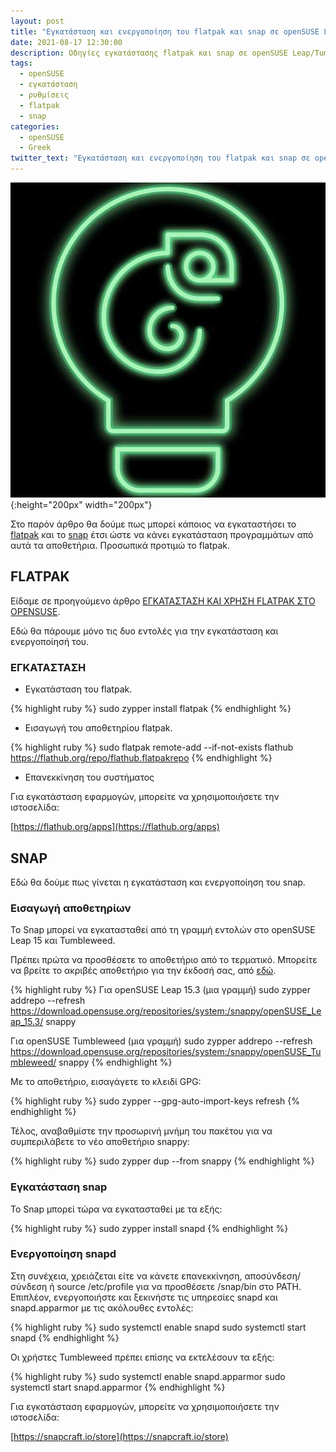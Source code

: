 ```yaml
---
layout: post
title: "Εγκατάσταση και ενεργοποίηση του flatpak και snap σε openSUSE Leap/Tumbleweed"
date: 2021-08-17 12:30:00
description: Oδηγίες εγκατάστασης flatpak και snap σε openSUSE Leap/Tumbleweed
tags:
  - openSUSE
  - εγκατάσταση
  - ρυθμίσεις
  - flatpak
  - snap
categories:
  - openSUSE
  - Greek
twitter_text: "Εγκατάσταση και ενεργοποίηση του flatpak και snap σε openSUSE Leap/Tumbleweed"
---
```


![openSUSE](/post_images/opensuse/small-lamp.jpg "openSUSE"){:height="200px" width="200px"}

Στο παρόν άρθρο θα δούμε πως μπορεί κάποιος να εγκαταστήσει το [flatpak](https://flatpak.org/) και το [snap](https://snapcraft.io/) έτσι ώστε να κάνει εγκατάσταση προγραμμάτων από αυτά τα αποθετήρια. Προσωπικά προτιμώ το flatpak.

## FLATPAK

Είδαμε σε προηγούμενο άρθρο [ΕΓΚΑΤΑΣΤΑΣΗ ΚΑΙ ΧΡΗΣΗ FLATPAK ΣΤΟ OPENSUSE](/how-to-install-flatpak-on-openSUSE/).

Εδώ θα πάρουμε μόνο τις δυο εντολές για την εγκατάσταση και ενεργοποίησή του.

### ΕΓΚΑΤΑΣΤΑΣΗ

- Εγκατάσταση του flatpak.

{% highlight ruby %}
sudo zypper install flatpak
{% endhighlight %}

- Εισαγωγή του αποθετηρίου flatpak.

{% highlight ruby %}
sudo flatpak remote-add --if-not-exists flathub https://flathub.org/repo/flathub.flatpakrepo
{% endhighlight %}

- Επανεκκίνηση του συστήματος

Για εγκατάσταση εφαρμογών, μπορείτε να χρησιμοποιήσετε την ιστοσελίδα:

[https://flathub.org/apps](https://flathub.org/apps)

## SNAP

Εδώ θα δούμε πως γίνεται η εγκατάσταση και ενεργοποίηση του snap.

### Εισαγωγή αποθετηρίων

Το Snap μπορεί να εγκατασταθεί από τη γραμμή εντολών στο openSUSE Leap 15 και Tumbleweed.

Πρέπει πρώτα να προσθέσετε το αποθετήριο από το τερματικό. Μπορείτε να βρείτε το ακριβές αποθετήριο για την έκδοσή σας, από [εδώ](https://download.opensuse.org/repositories/system:/snappy/).

{% highlight ruby %}
Για openSUSE Leap 15.3 (μια γραμμή)
sudo zypper addrepo --refresh https://download.opensuse.org/repositories/system:/snappy/openSUSE_Leap_15.3/ snappy

Για openSUSE Tumbleweed (μια γραμμή)
sudo zypper addrepo --refresh https://download.opensuse.org/repositories/system:/snappy/openSUSE_Tumbleweed/ snappy
{% endhighlight %}

Με το αποθετήριο, εισαγάγετε το κλειδί GPG:

{% highlight ruby %}
sudo zypper --gpg-auto-import-keys refresh
{% endhighlight %}

Τέλος, αναβαθμίστε την προσωρινή μνήμη του πακέτου για να συμπεριλάβετε το νέο αποθετήριο snappy:

{% highlight ruby %}
sudo zypper dup --from snappy
{% endhighlight %}

### Εγκατάσταση snap

Το Snap μπορεί τώρα να εγκατασταθεί με τα εξής:

{% highlight ruby %}
sudo zypper install snapd
{% endhighlight %}

### Ενεργοποίηση snapd

Στη συνέχεια, χρειάζεται είτε να κάνετε επανεκκίνηση, αποσύνδεση/σύνδεση ή source /etc/profile για να προσθέσετε /snap/bin στο PATH. Επιπλέον, ενεργοποιήστε και ξεκινήστε τις υπηρεσίες snapd και snapd.apparmor με τις ακόλουθες εντολές:

{% highlight ruby %}
sudo systemctl enable snapd
sudo systemctl start snapd
{% endhighlight %}

Οι χρήστες Tumbleweed πρέπει επίσης να εκτελέσουν τα εξής:

{% highlight ruby %}
sudo systemctl enable snapd.apparmor
sudo systemctl start snapd.apparmor
{% endhighlight %}

Για εγκατάσταση εφαρμογών, μπορείτε να χρησιμοποιήσετε την ιστοσελίδα:

[https://snapcraft.io/store](https://snapcraft.io/store)
